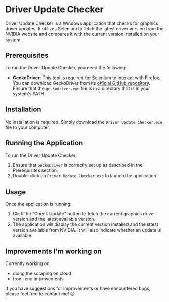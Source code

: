 # Driver Update Checker

Driver Update Checker is a Windows application that checks for graphics driver updates. It utilizes Selenium to fetch the latest driver version from the NVIDIA website and compares it with the current version installed on your system.

## Prerequisites

To run the Driver Update Checker, you need the following:

- **GeckoDriver**: This tool is required for Selenium to interact with Firefox. You can download GeckoDriver from its [official GitHub repository](https://github.com/mozilla/geckodriver/releases). Ensure that the `geckodriver.exe` file is in a directory that is in your system's PATH.

## Installation

No installation is required. Simply download the `Driver Update Checker.exe` file to your computer.

## Running the Application

To run the Driver Update Checker:

1. Ensure that `GeckoDriver` is correctly set up as described in the Prerequisites section.
2. Double-click on `Driver Update Checker.exe` to launch the application.

## Usage

Once the application is running:

1. Click the "Check Update" button to fetch the current graphics driver version and the latest available version.
2. The application will display the current version installed and the latest version available from NVIDIA. It will also indicate whether an update is available.

## Improvements I'm working on
Currently working on: 
- doing the scraping on cloud
- front-end improvements
  
If you have suggestions for improvements or have encountered bugs, please feel free to contact me! 😊
